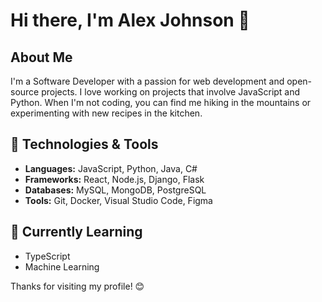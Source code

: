 # Hi there, I'm Alex Johnson 👋

## About Me
I'm a Software Developer with a passion for web development and open-source projects. I love working on projects that involve JavaScript and Python. When I'm not coding, you can find me hiking in the mountains or experimenting with new recipes in the kitchen.

## 🔧 Technologies & Tools
- **Languages:** JavaScript, Python, Java, C#
- **Frameworks:** React, Node.js, Django, Flask
- **Databases:** MySQL, MongoDB, PostgreSQL
- **Tools:** Git, Docker, Visual Studio Code, Figma

## 🌱 Currently Learning
- TypeScript
- Machine Learning

Thanks for visiting my profile! 😊
